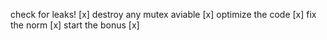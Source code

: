 check for leaks!             [x]
destroy any mutex aviable    [x]
optimize the code            [x]
fix the norm                 [x] 
start the bonus              [x]
